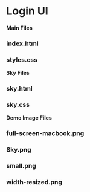 
# Login UI
**Main Files**
### index.html
### styles.css

**Sky Files**
### sky.html
### sky.css

**Demo Image Files**
### full-screen-macbook.png
### Sky.png
### small.png
### width-resized.png
